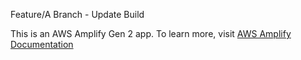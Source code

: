 Feature/A Branch - Update Build

This is an AWS Amplify Gen 2 app. To learn more, visit [AWS Amplify Documentation](https://docs.amplify.aws/gen2/)
